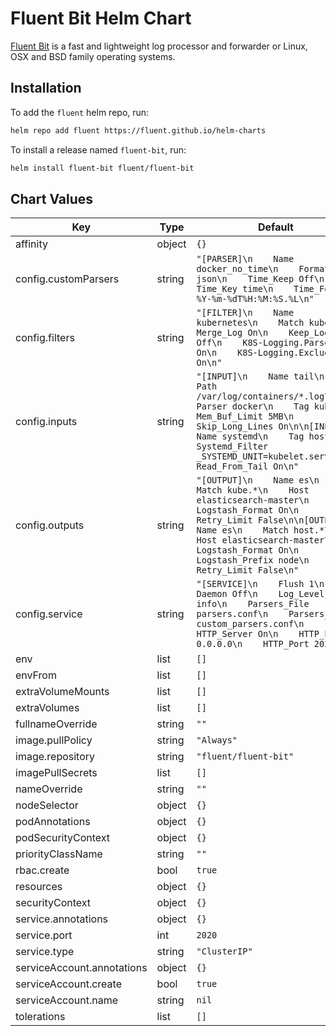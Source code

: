 # Fluent Bit Helm Chart

[Fluent Bit](https://fluentbit.io) is a fast and lightweight log processor and forwarder or Linux, OSX and BSD family operating systems.

## Installation

To add the `fluent` helm repo, run:

```sh
helm repo add fluent https://fluent.github.io/helm-charts
```

To install a release named `fluent-bit`, run:

```sh
helm install fluent-bit fluent/fluent-bit
```

## Chart Values

| Key | Type | Default | Description |
|-----|------|---------|-------------|
| affinity | object | `{}` |  |
| config.customParsers | string | `"[PARSER]\n    Name docker_no_time\n    Format json\n    Time_Keep Off\n    Time_Key time\n    Time_Format %Y-%m-%dT%H:%M:%S.%L\n"` |  |
| config.filters | string | `"[FILTER]\n    Name kubernetes\n    Match kube.*\n    Merge_Log On\n    Keep_Log Off\n    K8S-Logging.Parser On\n    K8S-Logging.Exclude On\n"` |  |
| config.inputs | string | `"[INPUT]\n    Name tail\n    Path /var/log/containers/*.log\n    Parser docker\n    Tag kube.*\n    Mem_Buf_Limit 5MB\n    Skip_Long_Lines On\n\n[INPUT]\n    Name systemd\n    Tag host.*\n    Systemd_Filter _SYSTEMD_UNIT=kubelet.service\n    Read_From_Tail On\n"` |  |
| config.outputs | string | `"[OUTPUT]\n    Name es\n    Match kube.*\n    Host elasticsearch-master\n    Logstash_Format On\n    Retry_Limit False\n\n[OUTPUT]\n    Name es\n    Match host.*\n    Host elasticsearch-master\n    Logstash_Format On\n    Logstash_Prefix node\n    Retry_Limit False\n"` |  |
| config.service | string | `"[SERVICE]\n    Flush 1\n    Daemon Off\n    Log_Level info\n    Parsers_File parsers.conf\n    Parsers_File custom_parsers.conf\n    HTTP_Server On\n    HTTP_Listen 0.0.0.0\n    HTTP_Port 2020\n"` |  |
| env | list | `[]` |  |
| envFrom | list | `[]` |  |
| extraVolumeMounts | list | `[]` |  |
| extraVolumes | list | `[]` |  |
| fullnameOverride | string | `""` |  |
| image.pullPolicy | string | `"Always"` |  |
| image.repository | string | `"fluent/fluent-bit"` |  |
| imagePullSecrets | list | `[]` |  |
| nameOverride | string | `""` |  |
| nodeSelector | object | `{}` |  |
| podAnnotations | object | `{}` |  |
| podSecurityContext | object | `{}` |  |
| priorityClassName | string | `""` |  |
| rbac.create | bool | `true` |  |
| resources | object | `{}` |  |
| securityContext | object | `{}` |  |
| service.annotations | object | `{}` |  |
| service.port | int | `2020` |  |
| service.type | string | `"ClusterIP"` |  |
| serviceAccount.annotations | object | `{}` |  |
| serviceAccount.create | bool | `true` |  |
| serviceAccount.name | string | `nil` |  |
| tolerations | list | `[]` |  |
